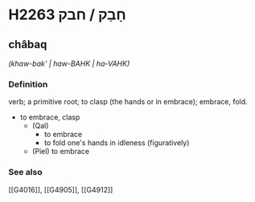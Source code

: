 # H2263 חָבַק / חבק

## châbaq

_(khaw-bak' | haw-BAHK | ha-VAHK)_

### Definition

verb; a primitive root; to clasp (the hands or in embrace); embrace, fold.

- to embrace, clasp
    - (Qal)
        - to embrace
        - to fold one's hands in idleness (figuratively)
    - (Piel) to embrace
### See also

[[G4016]], [[G4905]], [[G4912]]

